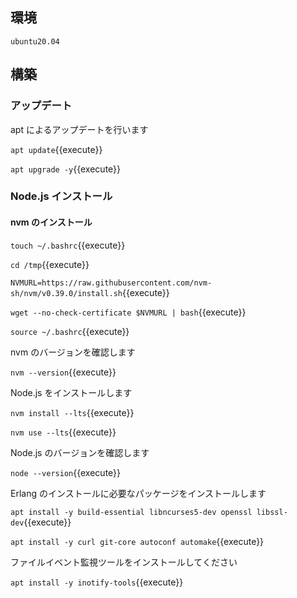 ## 環境

`ubuntu20.04` 


## 構築

### アップデート
apt によるアップデートを行います

`apt update`{{execute}}

`apt upgrade -y`{{execute}}

### Node.js インストール

#### nvm のインストール

`touch ~/.bashrc`{{execute}}

`cd /tmp`{{execute}}

`NVMURL=https://raw.githubusercontent.com/nvm-sh/nvm/v0.39.0/install.sh`{{execute}}

`wget --no-check-certificate $NVMURL | bash`{{execute}}

`source ~/.bashrc`{{execute}}

nvm のバージョンを確認します

`nvm --version`{{execute}}

Node.js をインストールします

`nvm install --lts`{{execute}}

`nvm use --lts`{{execute}}

Node.js のバージョンを確認します

`node --version`{{execute}}

Erlang のインストールに必要なパッケージをインストールします

`apt install -y build-essential libncurses5-dev openssl libssl-dev`{{execute}}

`apt install -y curl git-core autoconf automake`{{execute}}

ファイルイベント監視ツールをインストールしてください

`apt install -y inotify-tools`{{execute}}


